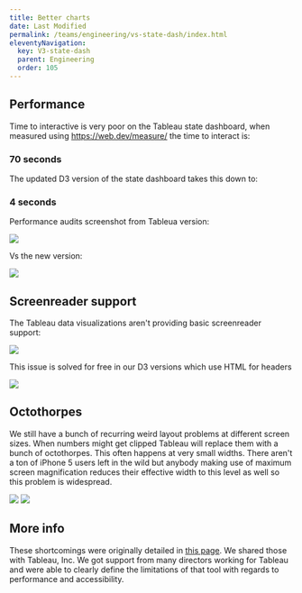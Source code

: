 ```yaml
---
title: Better charts
date: Last Modified 
permalink: /teams/engineering/vs-state-dash/index.html
eleventyNavigation:
  key: V3-state-dash
  parent: Engineering
  order: 105
---
```


<style>
#navigation {
  display: none !important;
}
#main {
  padding-left: 0 !important;
}
iframe {
  max-width: 100%;
}
.footer-nav {
  display: none !important;
}
</style>

## Performance

Time to interactive is very poor on the Tableau state dashboard, when measured using <a href="https://web.dev/measure/">https://web.dev/measure/</a> the time to interact is:

### 70 seconds

The updated D3 version of the state dashboard takes this down to:

### 4 seconds

Performance audits screenshot from Tableua version:

<img src="https://teamdocs.covid19.ca.gov/content/images/perf-tableau.png">

Vs the new version:

<img src="https://teamdocs.covid19.ca.gov/content/images/perf-v3.png">

## Screenreader support

The Tableau data visualizations aren't providing basic screenreader support:

<img src="https://teamdocs.covid19.ca.gov/content/images/screenreader-tableau.png">

This issue is solved for free in our D3 versions which use HTML for headers

<img src="https://teamdocs.covid19.ca.gov/content/images/screenreader-v3.png">

## Octothorpes

We still have a bunch of recurring weird layout problems at different screen sizes. When numbers might get clipped Tableau will replace them with a bunch of octothorpes. This often happens at very small widths. There aren't a ton of iPhone 5 users left in the wild but anybody making use of maximum screen magnification reduces their effective width to this level as well so this problem is widespread.

<img src="https://teamdocs.covid19.ca.gov/content/images/octothorpes-state-dash.png">

<img src="https://teamdocs.covid19.ca.gov/content/images/octothorpes-vaccines.png">

## More info

These shortcomings were originally detailed in <a href="https://teamdocs.covid19.ca.gov/teams/engineering/performance/">this page</a>. We shared those with Tableau, Inc. We got support from many directors working for Tableau and were able to clearly define the limitations of that tool with regards to performance and accessibility.